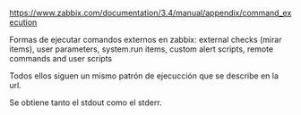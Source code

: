 https://www.zabbix.com/documentation/3.4/manual/appendix/command_execution

Formas de ejecutar comandos externos en zabbix:
external checks (mirar items), user parameters, system.run items, custom alert scripts, remote commands and user scripts

Todos ellos siguen un mismo patrón de ejecucción que se describe en la url.

Se obtiene tanto el stdout como el stderr.
